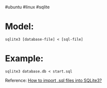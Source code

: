 #ubuntu #linux #sqlite 

# Model:
```
sqlite3 [database-file] < [sql-file]
```

# Example: 
```
sqlite3 database.db < start.sql
```

Reference: [How to import .sql files into SQLite3?](https://stackoverflow.com/questions/2049109/how-to-import-sql-files-into-sqlite3)